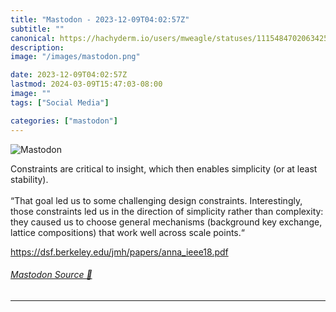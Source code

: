 ```yaml
---
title: "Mastodon - 2023-12-09T04:02:57Z"
subtitle: ""
canonical: https://hachyderm.io/users/mweagle/statuses/111548470206342591
description:
image: "/images/mastodon.png"

date: 2023-12-09T04:02:57Z
lastmod: 2024-03-09T15:47:03-08:00
image: ""
tags: ["Social Media"]

categories: ["mastodon"]
---
```

![Mastodon](/images/mastodon.png)

<p>Constraints are critical to insight, which then enables simplicity (or at least stability).<br /> <br />“That goal led us to some challenging design constraints. Interestingly, those constraints led us in the direction of simplicity rather than complexity: they caused us to choose general mechanisms (background key exchange, lattice compositions) that work well across scale points.“</p><p><a href="https://dsf.berkeley.edu/jmh/papers/anna_ieee18.pdf" target="_blank" rel="nofollow noopener noreferrer" translate="no"><span class="invisible">https://</span><span class="ellipsis">dsf.berkeley.edu/jmh/papers/an</span><span class="invisible">na_ieee18.pdf</span></a></p>


###### [Mastodon Source 🐘](https://hachyderm.io/@mweagle/111548470206342591)

___
